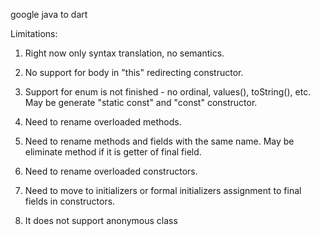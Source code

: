 
google java to dart

Limitations:

1. Right now only syntax translation, no semantics.

2. No support for body in "this" redirecting constructor.

3. Support for enum is not finished - no ordinal, values(), toString(), etc.
   May be generate "static const" and "const" constructor.

4. Need to rename overloaded methods.

5. Need to rename methods and fields with the same name.
   May be eliminate method if it is getter of final field.

6. Need to rename overloaded constructors.

7. Need to move to initializers or formal initializers assignment to final fields in constructors.

8. It does not support anonymous class

